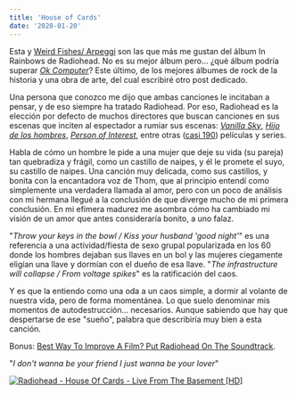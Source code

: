 ```yaml
---
title: 'House of Cards'
date: '2020-01-20'
---
```


Esta y [Weird Fishes/ Arpeggi](https://www.youtube.com/watch?v=Q888PBtrWc0) son las que más me gustan del álbum In Rainbows de Radiohead. No es su mejor álbum pero... ¿qué álbum podría superar [*Ok Computer*](https://www.youtube.com/watch?v=jNY_wLukVW0&list=PLxzSZG7g8c8x6GYz_FcNr-3zPQ7npP6WF)? Este último, de los mejores álbumes de rock de la historia y una obra de arte, del cual escribiré otro post dedicado.

Una persona que conozco me dijo que ambas canciones le incitaban a pensar, y de eso siempre ha tratado Radiohead. Por eso, Radiohead es la elección por defecto de muchos directores que buscan canciones en sus escenas que inciten al espectador a rumiar sus escenas: [*Vanilla Sky*](https://www.imdb.com/title/tt0259711/), [*Hijo de los hombres*](https://www.imdb.com/title/tt0206634/), [*Person of Interest*](https://www.imdb.com/title/tt1839578/), entre otras ([casi 190](https://www.imdb.com/name/nm1955602/)) películas y series.

Habla de cómo un hombre le pide a una mujer que deje su vida (su pareja) tan quebradiza y frágil, como un castillo de naipes, y él le promete el suyo, su castillo de naipes. Una canción muy delicada, como sus castillos, y bonita con la encantadora voz de Thom, que al principio entendí como simplemente una verdadera llamada al amor, pero con un poco de análisis con mi hermana llegué a la conclusión de que diverge mucho de mi primera conclusión. En mi efímera madurez me asombra cómo ha cambiado mi visión de un amor que antes consideraría bonito, a uno falaz.

"*Throw your keys in the bowl / Kiss your husband 'good night'*" es una referencia a una actividad/fiesta de sexo grupal popularizada en los 60 donde los hombres dejaban sus llaves en un bol y las mujeres ciegamente eligían una llave y dormían con el dueño de esa llave. "*The infrastructure will collapse / From voltage spikes*" es la ratificación del caos.

Y es que la entiendo como una oda a un caos simple, a dormir al volante de nuestra vida, pero de forma momentánea. Lo que suelo denominar mis momentos de autodestrucción... necesarios. Aunque sabiendo que hay que despertarse de ese "sueño", palabra que describiría muy bien a esta canción.

Bonus: [Best Way To Improve A Film? Put Radiohead On The Soundtrack](https://www.nme.com/blogs/the-movies-blog/best-way-to-improve-a-film-put-radiohead-on-the-soundtrack-40357).


"*I don't wanna be your friend
I just wanna be your lover*"

<a href="https://www.youtube.com/watch?v=Xj8ckSAAOK0"><img src="https://img.youtube.com/vi/Xj8ckSAAOK0/0.jpg" alt="Radiohead - House Of Cards - Live From The Basement [HD]
"></a>